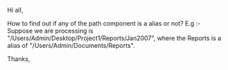 Hi all,

How to find out if any of the path component is a alias or not?
E.g :-
Suppose we are processing is  "/Users/Admin/Desktop/Project1/Reports/Jan2007", where the Reports is a alias of  "/Users/Admin/Documents/Reports".

Thanks,